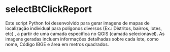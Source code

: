 # selectBtClickReport
Este script Python foi desenvolvido para gerar imagens de mapas de localização individual para polígonos diversos (Ex.: Distritos, bairros, lotes, etc) , a partir de uma camada específica no QGIS (camada selecionável). As imagens geradas incluem informações detalhadas sobre cada lote, como nome, Código IBGE e área em metros quadrados.
